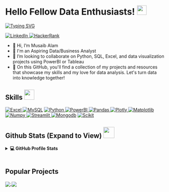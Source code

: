 <h1> Hello Fellow Data Enthusiasts! <img src = "https://raw.githubusercontent.com/MartinHeinz/MartinHeinz/master/wave.gif" width = 30px> </h1>
<p align='center'>
</p>

<p>
  <a href="https://git.io/typing-svg"><img src="https://readme-typing-svg.demolab.com?font=Fira+Code&pause=1000&width=460&lines=I'm+an+aspiring+Data%2FBusiness+Analyst;Welcome+to+my+Github+profile!" alt="Typing SVG" /></a>
</p>

   <a href="https://www.linkedin.com/in/musaib-alam/" target="_blank">
    <img alt="LinkedIn" src="https://img.shields.io/badge/LinkedIn-0077B5?style=for-the-badge&logo=linkedin&logoColor=white">
  </a>     
 <a href="https://www.hackerrank.com/musaibalam_jmi?hr_r=1" target="_blank">
    <img alt="HackerRank" src="https://img.shields.io/badge/-Hackerrank-2EC866?style=for-the-badge&logo=HackerRank&logoColor=white">
  </a>

- 👋 Hi, I’m Musaib Alam
- 💼 I'm an Aspiring Data/Business Analyst
- 👯 I’m looking to collaborate on Python, SQL, Excel, and data visualization projects using PowerBI or Tableau
- 💬  On this GitHub, you'll find a collection of my projects and resources that showcase my skills and my love for data analysis. Let's turn data into knowledge together!

<h2> Skills <img src = "https://media2.giphy.com/media/QssGEmpkyEOhBCb7e1/giphy.gif?cid=ecf05e47a0n3gi1bfqntqmob8g9aid1oyj2wr3ds3mg700bl&rid=giphy.gif" width = 32px> </h2>
 
  <a href="https://www.microsoft.com/en-in/microsoft-365/excel" target="_blank">
    <img alt="Excel" src="https://img.shields.io/badge/Microsoft_Excel-217346?style=for-the-badge&logo=microsoft-excel&logoColor=white">
  </a>

  <a href="https://www.mysql.com/" target="_blank">
    <img alt="MySQL" src="https://img.shields.io/badge/Microsoft%20SQL%20Server-CC2927?style=for-the-badge&logo=microsoft%20sql%20server&logoColor=white"></a>
    
  <a href="https://www.python.org" target="_blank">
    <img alt="Python" src="https://img.shields.io/badge/Python-3776AB?style=for-the-badge&logo=python&logoColor=white">
  </a>

  <a href="https://powerbi.microsoft.com/en-in/" target="_blank">
    <img alt="PowerBI" src="https://img.shields.io/badge/power_bi-F2C811?style=for-the-badge&logo=powerbi&logoColor=black">
  </a>

  <a href="https://pandas.pydata.org/" target="_blank">
    <img alt="Pandas" src="https://img.shields.io/badge/Pandas-2C2D72?style=for-the-badge&logo=pandas&logoColor=white">
  </a>


  <a href="https://plotly.com/" target="_blank">
    <img alt="Plotly" src="https://img.shields.io/badge/Plotly-239120?style=for-the-badge&logo=plotly&logoColor=white">
  </a>
  
  <a href="https://matplotlib.org/" target="_blank">
    <img alt="Matplotlib" src="https://img.shields.io/badge/Matplotlib-%23ffffff.svg?style=for-the-badge&logo=Matplotlib&logoColor=black">
  </a>

   <a href="https://numpy.org/" target="_blank">
    <img alt="Numpy" src="https://img.shields.io/badge/Numpy-777BB4?style=for-the-badge&logo=numpy&logoColor=white">
  </a>

   

   <a href="https://streamlit.io/" target="_blank">
    <img alt="Streamlit" src="https://img.shields.io/badge/Streamlit-FF4B4B?style=for-the-badge&logo=Streamlit&logoColor=white">
  </a>
   

  <a href="https://www.mongodb.com/">
  <img alt="Mongodb" src="https://img.shields.io/badge/MongoDB-%234ea94b.svg?style=for-the-badge&logo=mongodb&logoColor=white)"></a>

  <a href="https://scikit-learn.org/" target="_blank">
    <img alt="Scikit" src="https://img.shields.io/badge/scikit_learn-F7931E?style=for-the-badge&logo=scikit-learn&logoColor=white">
  </a> 

<h2> Github Stats (Expand to View) <img src = "https://i.pinimg.com/originals/65/c4/f4/65c4f452571be1261e9c623f7da488ac.gif" width = 35px> </h2>

<details> 
  <summary><b>💻 GitHub Profile Stats</b></summary>
  <br/>
  <p align="center">
    <a href="https://github.com/musaib5/github-readme-stats"><img alt="Musaib's Github Stats" src="https://github-readme-stats.vercel.app/api?username=musaib5&show_icons=true&count_private=true&theme=algolia" height="192px"/></a>
<br/>
  &nbsp;
	  <img src="https://github-readme-stats.vercel.app/api/top-langs?username=musaib5&show_icons=true&locale=en&layout=compact&theme=algolia" alt="musaib5" height="124px"/>
  <br/>
  </p>
</details>

<br/>

## Popular Projects
<a href="https://github.com/musaib5/spotify_ETL_pipeline">
  <!-- Change the `github-readme-stats.musaib5.vercel.app` to `github-readme-stats.vercel.app`  -->
  <img align="center" src="https://github-readme-stats.vercel.app/api/pin/?username=musaib5&repo=spotify_ETL_pipeline&theme=onedark" />
</a>

<a href="https://github.com/musaib5/YT_Video_Downloader">
  <!-- Change the `github-readme-stats.musaib5.vercel.app` to `github-readme-stats.vercel.app`  -->
  <img align="center" src="https://github-readme-stats.vercel.app/api/pin/?username=musaib5&repo=YT_Video_Downloader&theme=onedark" />
</a> 




